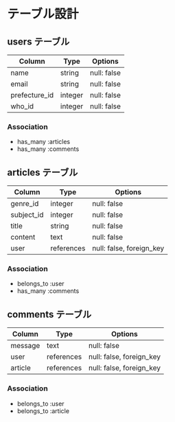 # テーブル設計

## users テーブル
| Column        | Type    | Options     |
| ------------- | ------- | ----------- |
| name          | string  | null: false |
| email         | string  | null: false |
| prefecture_id | integer | null: false |
| who_id        | integer | null: false |

### Association
- has_many :articles
- has_many :comments

## articles テーブル
| Column     | Type       |                  Options |
| ---------- | ---------- | ------------------------ |
| genre_id   | integer    | null: false              |
| subject_id | integer    | null: false              |
| title      | string     | null: false              |
| content    | text       | null: false              |
| user       | references | null: false, foreign_key |

### Association
- belongs_to :user
- has_many :comments

## comments テーブル
| Column  | Type       | Options                  |
| ------- | ---------- | ------------------------ |
| message | text       | null: false              |
| user    | references | null: false, foreign_key |
| article | references | null: false, foreign_key |

### Association
- belongs_to :user
- belongs_to :article